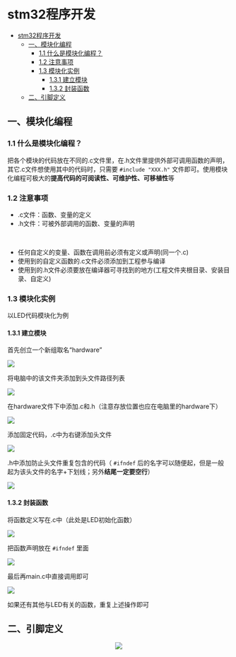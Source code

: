 # stm32程序开发

<!-- @import "[TOC]" {cmd="toc" depthFrom=2 depthTo=4 orderedList=false} -->

<!-- code_chunk_output -->

- [stm32程序开发](#stm32程序开发)
  - [一、模块化编程](#一模块化编程)
    - [1.1 什么是模块化编程？](#11-什么是模块化编程)
    - [1.2 注意事项](#12-注意事项)
    - [1.3 模块化实例](#13-模块化实例)
      - [1.3.1 建立模块](#131-建立模块)
      - [1.3.2 封装函数](#132-封装函数)
  - [二、引脚定义](#二引脚定义)

<!-- /code_chunk_output -->


## 一、模块化编程

### 1.1 什么是模块化编程？

把各个模块的代码放在不同的.c文件里，在.h文件里提供外部可调用函数的声明，其它.c文件想使用其中的代码时，只需要 `#include "XXX.h"` 文件即可。使用模块化编程可极大的**提高代码的可阅读性、可维护性、可移植性**等

### 1.2 注意事项

* .c文件：函数、变量的定义
* .h文件：可被外部调用的函数、变量的声明

<br/>

* 任何自定义的变量、函数在调用前必须有定义或声明(同一个.c)
* 使用到的自定义函数的.c文件必须添加到工程参与编译
* 使用到的.h文件必须要放在编译器可寻找到的地方(工程文件夹根目录、安装目录、自定义)

### 1.3 模块化实例

以LED代码模块化为例

#### 1.3.1 建立模块

首先创立一个新组取名“hardware”

![](images/2024-04-13-16-02-53.png)

将电脑中的该文件夹添加到头文件路径列表

![](images/2024-04-13-16-07-55.png)

在hardware文件下中添加.c和.h（注意存放位置也应在电脑里的hardware下）

![](images/2024-04-13-16-10-25.png)

添加固定代码，.c中为右键添加头文件

![](images/2024-04-13-16-11-29.png)

.h中添加防止头文件重复包含的代码（ `#ifndef` 后的名字可以随便起，但是一般起为该头文件的名字+下划线；另外**结尾一定要空行**）

![](images/2024-04-13-16-14-04.png)

#### 1.3.2 封装函数

将函数定义写在.c中（此处是LED初始化函数）

![](images/2024-04-13-16-20-29.png)

把函数声明放在 `#ifndef` 里面

![](images/2024-04-13-16-20-39.png)

最后再main.c中直接调用即可

![](images/2024-04-13-16-19-21.png) 

如果还有其他与LED有关的函数，重复上述操作即可

## 二、引脚定义

<div style="text-align: center;">

![](images/2024-04-21-14-30-56.png)
</div>

